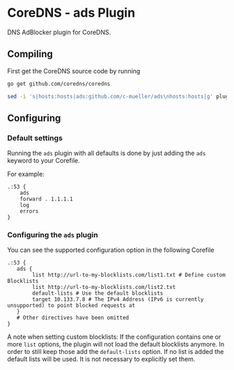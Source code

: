 # CoreDNS - ads Plugin

DNS AdBlocker plugin for CoreDNS.

## Compiling

First get the CoreDNS source code by running
```bash
go get github.com/coredns/coredns
```



```bash
sed -i 's|hosts:hosts|ads:github.com/c-mueller/ads\nhosts:hosts|g' plugin.cfg
```

## Configuring

### Default settings

Running the `ads` plugin with all defaults is done by just adding the `ads` keyword to your Corefile.

For example:
```
.:53 {
    ads
    forward . 1.1.1.1
    log
    errors
}
```

### Configuring the `ads` plugin

You can see the supported configuration option in the following Corefile

```
.:53 {
   ads {
        list http://url-to-my-blocklists.com/list1.txt # Define custom Blocklists
        list http://url-to-my-blocklists.com/list2.txt
        default-lists # Use the default blocklists
        target 10.133.7.8 # The IPv4 Address (IPv6 is currently unsupported) to point blocked requests at
   }
   # Other directives have been omitted
}
```

A note when setting custom blocklists:
If the configuration contains one or more `list` options, the plugin will not load the default blocklists anymore.
In order to still keep those add the `default-lists` option.
If no list is added the default lists will be used. It is not necessary to explicitly set them.